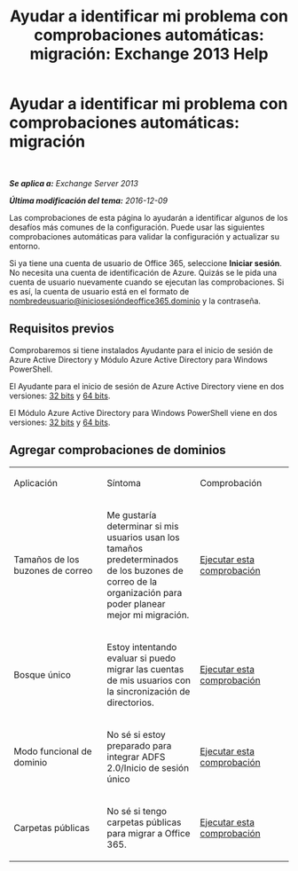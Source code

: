 ﻿---
title: 'Ayudar a identificar mi problema con comprobaciones automáticas: migración: Exchange 2013 Help'
TOCTitle: 'Ayudar a identificar mi problema con comprobaciones automáticas: migración'
ms:assetid: c1cd235d-8e8b-44a8-862d-9d36dc3a44c3
ms:mtpsurl: https://technet.microsoft.com/es-es/library/Dn793980(v=EXCHG.150)
ms:contentKeyID: 62633068
ms.date: 05/22/2018
mtps_version: v=EXCHG.150
ms.translationtype: MT
---

# Ayudar a identificar mi problema con comprobaciones automáticas: migración

 

_**Se aplica a:** Exchange Server 2013_

_**Última modificación del tema:** 2016-12-09_

Las comprobaciones de esta página lo ayudarán a identificar algunos de los desafíos más comunes de la configuración. Puede usar las siguientes comprobaciones automáticas para validar la configuración y actualizar su entorno.

Si ya tiene una cuenta de usuario de Office 365, seleccione **Iniciar sesión**. No necesita una cuenta de identificación de Azure. Quizás se le pida una cuenta de usuario nuevamente cuando se ejecutan las comprobaciones. Si es así, la cuenta de usuario está en el formato de nombredeusuario@iniciosesióndeoffice365.dominio y la contraseña.

## Requisitos previos

Comprobaremos si tiene instalados Ayudante para el inicio de sesión de Azure Active Directory y Módulo Azure Active Directory para Windows PowerShell.

El Ayudante para el inicio de sesión de Azure Active Directory viene en dos versiones: [32 bits](https://go.microsoft.com/fwlink/?linkid=286261) y [64 bits](https://go.microsoft.com/fwlink/?linkid=286262).

El Módulo Azure Active Directory para Windows PowerShell viene en dos versiones: [32 bits](https://go.microsoft.com/fwlink/?linkid=286258) y [64 bits](https://go.microsoft.com/fwlink/?linkid=286259).

## Agregar comprobaciones de dominios


<table>
<colgroup>
<col style="width: 33%" />
<col style="width: 33%" />
<col style="width: 33%" />
</colgroup>
<tbody>
<tr class="odd">
<td><p>Aplicación</p></td>
<td><p>Síntoma</p></td>
<td><p>Comprobación</p></td>
</tr>
<tr class="even">
<td><p>Tamaños de los buzones de correo</p></td>
<td><p>Me gustaría determinar si mis usuarios usan los tamaños predeterminados de los buzones de correo de la organización para poder planear mejor mi migración.</p></td>
<td><p><a href="https://go.microsoft.com/?linkid=9834877">Ejecutar esta comprobación</a></p></td>
</tr>
<tr class="odd">
<td><p>Bosque único</p></td>
<td><p>Estoy intentando evaluar si puedo migrar las cuentas de mis usuarios con la sincronización de directorios.</p></td>
<td><p><a href="https://go.microsoft.com/?linkid=9834875">Ejecutar esta comprobación</a></p></td>
</tr>
<tr class="even">
<td><p>Modo funcional de dominio</p></td>
<td><p>No sé si estoy preparado para integrar ADFS 2.0/Inicio de sesión único</p></td>
<td><p><a href="https://go.microsoft.com/?linkid=9834876">Ejecutar esta comprobación</a></p></td>
</tr>
<tr class="odd">
<td><p>Carpetas públicas</p></td>
<td><p>No sé si tengo carpetas públicas para migrar a Office 365.</p></td>
<td><p><a href="https://go.microsoft.com/?linkid=9834896">Ejecutar esta comprobación</a></p></td>
</tr>
</tbody>
</table>

